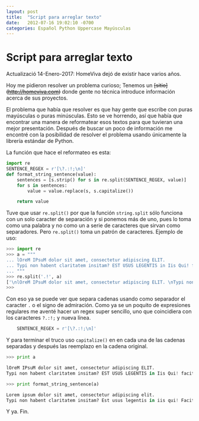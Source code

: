 ```yaml
---
layout: post
title:  "Script para arreglar texto"
date:   2012-07-16 19:02:10 -0700
categories: Español Python Uppercase Mayúsculas
---
```


# Script para arreglar texto

Actualizació 14-Enero-2017: HomeViva dejó de existir hace varios años.

Hoy me pidieron resolver un problema curioso; Tenemos un ~~[sitio]
(http://homeviva.com)~~ donde gente no técnica introduce información acerca de
sus proyectos.

El problema que había que resolver es que hay gente que escribe con puras
mayúsculas o puras minúsculas. Esto se ve horrendo, así que había que
encontrar una manera de reformatear esos textos para que tuvieran una mejor
presentación. Después de buscar un poco de información me encontré con la
posibilidad de resolver el problema usando únicamente la librería estándar
de Python.

La función que hace el reformateo es esta:

```python
import re
SENTENCE_REGEX = r'[\?.:!;\n]'
def format_string_sentence(value):
    sentences = [s.strip() for s in re.split(SENTENCE_REGEX, value)]
    for s in sentences:
        value = value.replace(s, s.capitalize())

    return value
```

Tuve que usar `re.split()` por que la función `string.split` sólo funciona
con un solo caracter de separación y si ponemos más de uno, pues lo toma como
una palabra y no como un a serie de caracteres que sirvan como separadores.
Pero `re.split()` toma un patrón de caracteres. Ejemplo de uso:

```python
>>> import re
>>> a = """
... lOreM IPsuM dolor sit amet, consectetur adipiscing ELIT. 
... Typi non habent claritatem insitam? EST USUS LEGENTIS in Iis Qui! facit eorum
... """
>>> re.split('.!', a)
['\nlOreM IPsuM dolor sit amet, consectetur adipiscing ELIT. \nTypi non habent claritatem insitam? EST USUS LEGENTIS in Iis Qu', ' facit eorum\n']
>>>
```

Con eso ya se puede ver que separa cadenas usando como separador el caracter
`.` o el signo de admiración. Como ya se un poquito de expresiones regulares
me aventé hacer un regex super sencillo, uno que coincidiera con los
caracteres `?.:!;` y nueva línea.

```python
    SENTENCE_REGEX = r'[\?.:!;\n]'
```

Y para terminar el truco uso `capitalize()` en en cada una de las cadenas
separadas y después las reemplazo en la cadena original.

```python
>>> print a

lOreM IPsuM dolor sit amet, consectetur adipiscing ELIT. 
Typi non habent claritatem insitam? EST USUS LEGENTIS in Iis Qui! facit eorum

>>> print format_string_sentence(a)

Lorem ipsum dolor sit amet, consectetur adipiscing elit. 
Typi non habent claritatem insitam? Est usus legentis in iis qui! Facit eorum
```

Y ya. Fin.
